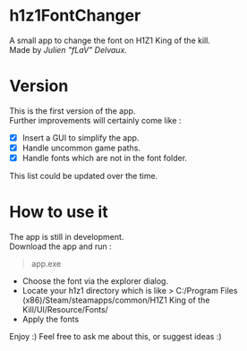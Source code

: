 # h1z1FontChanger
A small app to change the font on H1Z1 King of the kill.  
Made by *Julien "fLaV" Delvaux.*

# Version
This is the first version of the app.  
Further improvements will certainly come like :

- [x] Insert a GUI to simplify the app.
- [x] Handle uncommon game paths.
- [x] Handle fonts which are not in the font folder.  

This list could be updated over the time.

# How to use it
The app is still in development.  
Download the app and run :
> app.exe

- Choose the font via the explorer dialog.
- Locate your h1z1 directory which is like > C:/Program Files (x86)/Steam/steamapps/common/H1Z1 King of the Kill/UI/Resource/Fonts/
- Apply the fonts

Enjoy :)
Feel free to ask me about this, or suggest ideas :)
